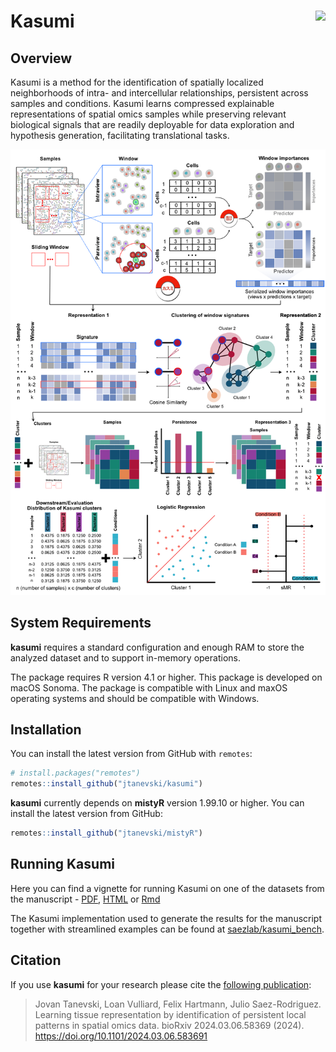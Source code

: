 # Kasumi <img src="https://www.dropbox.com/scl/fi/gpnvjqsumo5nxeo0kzfmz/kasumi_badge.png?rlkey=6gda70ivmy5biml7qnaujx1ai&amp;raw=1" align="right" height="139"/>

<!-- badges: start -->

<!-- badges: end -->

## Overview

Kasumi is a method for the identification of spatially localized neighborhoods of intra- and intercellular relationships, persistent across samples and conditions. Kasumi learns compressed explainable representations of spatial omics samples while preserving relevant biological signals that are readily deployable for data exploration and hypothesis generation, facilitating translational tasks.

![](fig.png)

## System Requirements

**kasumi** requires a standard configuration and enough RAM to store the analyzed dataset and to support in-memory operations.

The package requires R version 4.1 or higher. This package is developed on macOS Sonoma. The package is compatible with Linux and maxOS operating systems and should be compatible with Windows.

## Installation

You can install the latest version from GitHub with `remotes`:

``` r
# install.packages("remotes")
remotes::install_github("jtanevski/kasumi")
```

**kasumi** currently depends on **mistyR** version 1.99.10 or higher. You can install the latest version from GitHub:

``` r
remotes::install_github("jtanevski/mistyR")
```

## Running Kasumi

Here you can find a vignette for running Kasumi on one of the datasets from the manuscript - [PDF](vignettes/CTCL.pdf), [HTML](vignettes/CTCL.html) or [Rmd](vignettes/CTCL.Rmd)

The Kasumi implementation used to generate the results for the manuscript together with streamlined examples can be found at [saezlab/kasumi_bench](https://github.com/saezlab/kasumi_bench).

## Citation

If you use **kasumi** for your research please cite the [following publication](https://doi.org/10.1101/2024.03.06.583691):

> Jovan Tanevski, Loan Vulliard, Felix Hartmann, Julio Saez-Rodriguez. Learning tissue representation by identification of persistent local patterns in spatial omics data. bioRxiv 2024.03.06.58369 (2024). <https://doi.org/10.1101/2024.03.06.583691>
